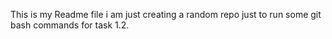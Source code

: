 This is my Readme file i am just creating a random repo just to run some git bash commands for task 1.2.

